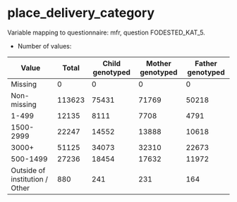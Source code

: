 # place_delivery_category
Variable mapping to questionnaire: mfr, question FODESTED_KAT_5.
- Number of values:

| Value | Total | Child genotyped | Mother genotyped | Father genotyped |
| ----- | ----- | --------------- | ---------------- | ---------------- |
| Missing | 0 | 0 | 0 | 0 |
| Non-missing | 113623 | 75431 | 71769 | 50218 |
| 1-499 | 12135 | 8111 | 7708 |4791 |
| 1500-2999 | 22247 | 14552 | 13888 |10618 |
| 3000+ | 51125 | 34073 | 32310 |22673 |
| 500-1499 | 27236 | 18454 | 17632 |11972 |
| Outside of institution / Other | 880 | 241 | 231 |164 |



